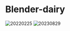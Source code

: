 # Blender-dairy




![20220225](https://github.com/Emmomi/Blender-daily/assets/63034349/82a44053-93fd-49e7-94ef-0c63d668d75b)
![20230829](https://github.com/Emmomi/Blender-daily/assets/63034349/566bd860-716a-4e86-8582-b2782850f26a)